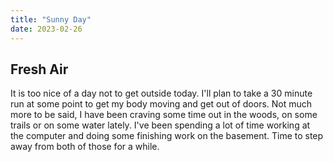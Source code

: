 ```yaml
---
title: "Sunny Day"
date: 2023-02-26
---
```


## Fresh Air
It is too nice of a day not to get outside today. I'll plan to take a 30 minute run at some point to get my body moving and get out of doors. Not much more to be said,
I have been craving some time out in the woods, on some trails or on some water lately. I've been spending a lot of time working at the computer and doing some finishing work
on the basement. Time to step away from both of those for a while.
